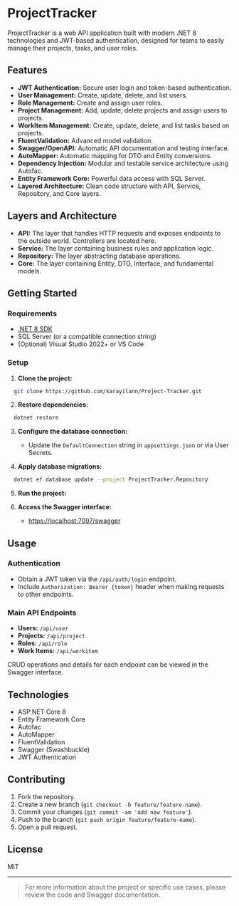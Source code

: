 # ProjectTracker

ProjectTracker is a web API application built with modern .NET 8 technologies and JWT-based authentication, designed for teams to easily manage their projects, tasks, and user roles.

## Features

* **JWT Authentication:** Secure user login and token-based authentication.
* **User Management:** Create, update, delete, and list users.
* **Role Management:** Create and assign user roles.
* **Project Management:** Add, update, delete projects and assign users to projects.
* **WorkItem Management:** Create, update, delete, and list tasks based on projects.
* **FluentValidation:** Advanced model validation.
* **Swagger/OpenAPI:** Automatic API documentation and testing interface.
* **AutoMapper:** Automatic mapping for DTO and Entity conversions.
* **Dependency Injection:** Modular and testable service architecture using Autofac.
* **Entity Framework Core:** Powerful data access with SQL Server.
* **Layered Architecture:** Clean code structure with API, Service, Repository, and Core layers.

## Layers and Architecture

* **API:** The layer that handles HTTP requests and exposes endpoints to the outside world. Controllers are located here.
* **Service:** The layer containing business rules and application logic.
* **Repository:** The layer abstracting database operations.
* **Core:** The layer containing Entity, DTO, Interface, and fundamental models.

## Getting Started

### Requirements

* [.NET 8 SDK](https://dotnet.microsoft.com/download)
* SQL Server (or a compatible connection string)
* (Optional) Visual Studio 2022+ or VS Code

### Setup

1. **Clone the project:**

```bash
  git clone https://github.com/karayilann/Project-Tracker.git
```

2. **Restore dependencies:**

```bash
  dotnet restore
```

3. **Configure the database connection:**

   * Update the `DefaultConnection` string in `appsettings.json` or via User Secrets.

4. **Apply database migrations:**

```bash
  dotnet ef database update --project ProjectTracker.Repository
```

5. **Run the project:**

6. **Access the Swagger interface:**

   * [https://localhost:7097/swagger](https://localhost:7097/swagger)

## Usage

### Authentication

* Obtain a JWT token via the `/api/auth/login` endpoint.
* Include `Authorization: Bearer {token}` header when making requests to other endpoints.

### Main API Endpoints

* **Users:** `/api/user`
* **Projects:** `/api/project`
* **Roles:** `/api/role`
* **Work Items:** `/api/workitem`

CRUD operations and details for each endpoint can be viewed in the Swagger interface.

## Technologies

* ASP.NET Core 8
* Entity Framework Core
* Autofac
* AutoMapper
* FluentValidation
* Swagger (Swashbuckle)
* JWT Authentication

## Contributing

1. Fork the repository.
2. Create a new branch (`git checkout -b feature/feature-name`).
3. Commit your changes (`git commit -am 'Add new feature'`).
4. Push to the branch (`git push origin feature/feature-name`).
5. Open a pull request.

## License

MIT

---

> For more information about the project or specific use cases, please review the code and Swagger documentation.
